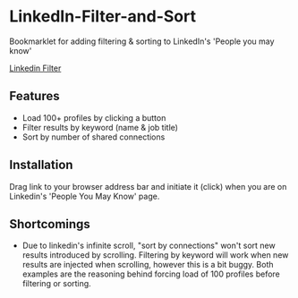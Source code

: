 # LinkedIn-Filter-and-Sort
Bookmarklet for adding filtering &amp; sorting to LinkedIn's 'People you may know'

<a title="LinkedIn Filter bookmarklet" href="javascript: var s = document.createElement('script'); s.setAttribute('src','https://raw.githubusercontent.com/jasonday/LinkedIn-Filter-and-Sort/master/bookmarklet/linkedinFilter.js'); document.getElementsByTagName('body')[0].appendChild(s); void(s);"> Linkedin Filter</a>

## Features
* Load 100+ profiles by clicking a button
* Filter results by keyword (name & job title)
* Sort by number of shared connections

## Installation
Drag link to your browser address bar and initiate it (click) when you are on Linkedin's 'People You May Know' page. 

## Shortcomings
* Due to linkedin's infinite scroll, "sort by connections" won't sort new results introduced by scrolling. Filtering by keyword will work when new results are injected when scrolling, however this is a bit buggy. Both examples are the reasoning behind forcing load of 100 profiles before filtering or sorting.

